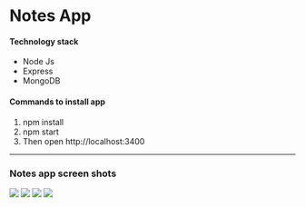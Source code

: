 <h1>Notes App</h1>
<h4>Technology stack</h4>
<ul>
<li>Node Js</li>
<li>Express</li>
<li>MongoDB</li>
</ul>

<h4>Commands to install app</h4>
<ol>
<li>npm install</li>
<li>npm start</li>
<li>Then open <a>http://localhost:3400</a></li>
</ol>

<hr>
<h3>Notes app screen shots</h3>

<img src="https://github.com/Rushi-kesh/Notes-app-nodejs/blob/master/Screenshots/1.png"/>
<img src="https://github.com/Rushi-kesh/Notes-app-nodejs/blob/master/Screenshots/2.png"/>
<img src="https://github.com/Rushi-kesh/Notes-app-nodejs/blob/master/Screenshots/3.png"/>
<img src="https://github.com/Rushi-kesh/Notes-app-nodejs/blob/master/Screenshots/4.png"/>
